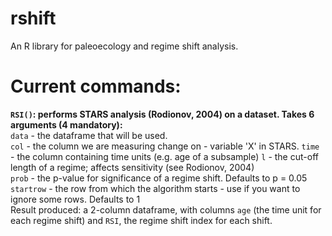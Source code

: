 # rshift
An R library for paleoecology and regime shift analysis.

# Current commands:
**``RSI()``: performs STARS analysis (Rodionov, 2004) on a dataset. Takes 6 arguments (4 mandatory):**  
  ``data`` - the dataframe that will be used.  
  ``col`` - the column we are measuring change on - variable 'X' in STARS.
  ``time`` - the column containing time units (e.g. age of a subsample)
  ``l`` - the cut-off length of a regime; affects sensitivity (see Rodionov, 2004)  
  ``prob`` - the p-value for significance of a regime shift. Defaults to p = 0.05  
  ``startrow`` - the row from which the algorithm starts - use if you want to ignore some rows. Defaults to 1  
  Result produced: a 2-column dataframe, with columns ``age`` (the time unit for each regime shift) and ``RSI``, the regime shift index for each shift.
